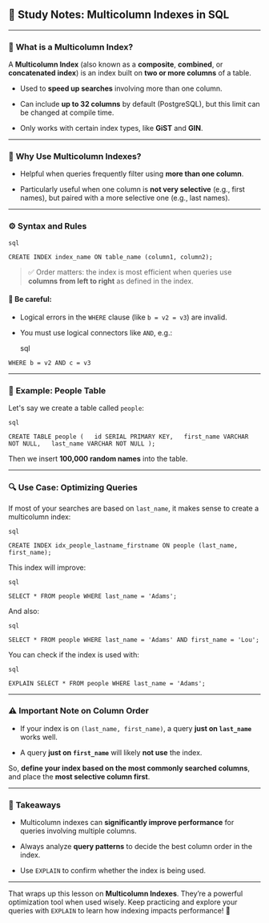 ## 📘 **Study Notes: Multicolumn Indexes in SQL**

---

### 🧠 **What is a Multicolumn Index?**

A **Multicolumn Index** (also known as a **composite**, **combined**, or **concatenated index**) is an index built on **two or more columns** of a table.

- Used to **speed up searches** involving more than one column.
    
- Can include **up to 32 columns** by default (PostgreSQL), but this limit can be changed at compile time.
    
- Only works with certain index types, like **GiST** and **GIN**.
    

---

### 🧩 **Why Use Multicolumn Indexes?**

- Helpful when queries frequently filter using **more than one column**.
    
- Particularly useful when one column is **not very selective** (e.g., first names), but paired with a more selective one (e.g., last names).
    

---

### ⚙️ **Syntax and Rules**
	
	sql
	
`CREATE INDEX index_name ON table_name (column1, column2);`

> ✅ Order matters: the index is most efficient when queries use **columns from left to right** as defined in the index.

#### 🚫 Be careful:

- Logical errors in the `WHERE` clause (like `b = v2 = v3`) are invalid.
    
- You must use logical connectors like `AND`, e.g.:
    
	
	sql
	
`WHERE b = v2 AND c = v3`

---

### 🧪 **Example: People Table**

Let's say we create a table called `people`:
	
	sql
	
`CREATE TABLE people (   id SERIAL PRIMARY KEY,   first_name VARCHAR NOT NULL,   last_name VARCHAR NOT NULL );`

Then we insert **100,000 random names** into the table.

---

### 🔍 **Use Case: Optimizing Queries**

If most of your searches are based on `last_name`, it makes sense to create a multicolumn index:
	
	sql
	
`CREATE INDEX idx_people_lastname_firstname ON people (last_name, first_name);`

This index will improve:
	
	sql
	
`SELECT * FROM people WHERE last_name = 'Adams';`

And also:
	
	sql
	
`SELECT * FROM people WHERE last_name = 'Adams' AND first_name = 'Lou';`

You can check if the index is used with:
	
	sql
	
`EXPLAIN SELECT * FROM people WHERE last_name = 'Adams';`

---

### ⚠️ **Important Note on Column Order**

- If your index is on `(last_name, first_name)`, a query **just on `last_name`** works well.
    
- A query **just on `first_name`** will likely **not use** the index.
    

So, **define your index based on the most commonly searched columns**, and place the **most selective column first**.

---

### 🧠 **Takeaways**

- Multicolumn indexes can **significantly improve performance** for queries involving multiple columns.
    
- Always analyze **query patterns** to decide the best column order in the index.
    
- Use `EXPLAIN` to confirm whether the index is being used.
    

---

That wraps up this lesson on **Multicolumn Indexes**. They’re a powerful optimization tool when used wisely. Keep practicing and explore your queries with `EXPLAIN` to learn how indexing impacts performance! 🚀